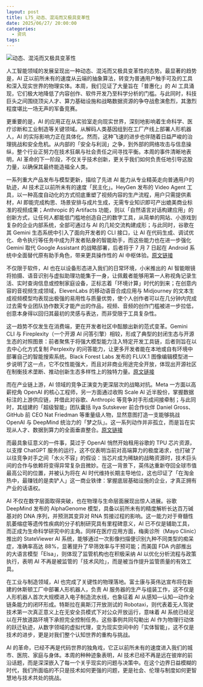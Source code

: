 ```yaml
---
layout: post
title: L75_动态、混沌而又极具变革性
date: 2025/06/27/ 20:00:00
categories:
  - 资讯
tags:
---
```

![动态、混沌而又极具变革性](https://pics.naaln.com/2025-06-29-f14f5002cf7e46c6a74611aa0bb64ba7.png-basicBlog)

人工智能领域的发展呈现出一种动态、混沌而又极具变革性的态势。最显著的趋势是，AI 正以前所未有的速度从云端的抽象算法，转变为普通用户触手可及的工具和深入现实世界的物理实体。本周，我们见证了大量旨在「普惠化」的 AI 工具涌现，它们极大地降低了内容创作、软件开发乃至科学分析的门槛。与此同时，科技巨头之间围绕顶尖人才、算力基础设施和战略数据资源的争夺战愈演愈烈，其激烈程度堪比一场无声的军备竞赛。

更重要的是，AI 的应用正在从实验室走向现实世界，深刻地影响着生命科学、医疗诊断和工业制造等关键领域。从解码人类基因组到在工厂产线上部署人形机器人，AI 的实际影响力正在具体化。然而，这种飞速的进步也伴随着日益严峻的治理挑战和安全危机。从内部的「安全与利润」之争，到外部的网络攻击与信息操纵，整个行业正努力在技术狂飙与社会责任之间寻找平衡。本周的事件清晰地表明，AI 革命的下一阶段，不仅关乎技术创新，更关乎我们如何负责任地引导这股力量，以确保其最终能造福全人类。

一系列重大产品发布与模型更新，描绘了先进 AI 能力从专业精英走向普通用户的轨迹，AI 技术正以前所未有的速度「民主化」。HeyGen 发布的 Video Agent 工具，以一种高度自动化的方式彻底重塑了视频内容的生产流程，用户只需提供素材，AI 即能完成构思、场景安排与成片生成，无需专业知识即可产出媲美商业标准的视频成果；Anthropic 的 Artifacts 功能，则以「自然语言对话构建应用」的创新方式，让任何人都能低门槛地创造自己的数字工具，从简单的网站、小游戏到复杂的企业内部系统，全部可通过与 AI 的几轮交流构建成形；与此同时，谷歌在其 Gemini 生态系统中引入了面向开发者的 CLI 接口，让 AI 在代码生成、调试优化、命令执行等任务中成为开发者贴身的智能助手，而这些能力也在进一步强化 Gemini 取代 Google Assistant 的战略部署，后者将于 7 月 7 日起在 Android 系统中全面替代原有助手角色，带来更具操作性的 AI 中枢体验。[原文链接](https://medium.com/@CherryZhouTech/ai-news-june-21-27-2025-top-10-ai-breakthroughs-you-missed-344d39a6724a)

不仅限于软件，AI 也在以设备形态进入我们的日常环境，小米推出的 AI 智能眼镜将拍摄、语音识别与虚拟助理功能集于一身，让佩戴者能够用第一人称视角记录生活、实时查询信息或控制家庭设备，正标志着「环境计算」时代的到来；在创意内容的音视频生成领域，ElevenLabs 的移动语音合成应用与 Midjourney 的文本生成视频模型均表现出极强的易用性与质量优势，使个人创作者可以在几分钟内完成过去需专业团队协作数天才能产出的作品，视频、音频的创作门槛被进一步拉低，创意本身得以回归其最初的灵感与表达，而非受限于工具复杂性。

这一趋势不仅发生在消费端，更在开发者社区中酝酿出新的范式变革。Gemini CLI 与 Fireplexity（一个开源 AI 问答引擎）相较，形成了典型的封闭生态与开源生态的对照图景：前者聚焦于将强大模型能力注入特定开发工具链，后者则旨在以去中心化方式复制 Perplexity 的问答能力，让更多开发者能在本地或自有环境中部署自己的智能搜索系统。Black Forest Labs 发布的 FLUX.1 图像编辑模型进一步说明了这一点，它不仅性能强大，而且对非商业用途完全开放，体现出开源社区在制衡技术垄断、推动创新生态多样性上的独特力量。[原文链接](https://medium.com/@queenadaily/ai-weekly-june-21-27-2025-12-must-know-ai-news-alerts-this-week-1fad6075f4e1)

而在产业链上游，AI 领域的竞争正演变为更深层次的战略对抗。Meta 一方面以高薪挖角 OpenAI 的核心工程师，另一方面通过收购 Scale AI 近半股份，掌握数据标注的上游供应链，并借此对谷歌、Anthropic 等竞争对手形成间接牵制；与此同时，其组建的「超级智能」团队囊括 Ilya Sutskever 前合作伙伴 Daniel Gross、GitHub 前 CEO Nat Friedman 等重量级人物，显然意图打造一支能够挑战 OpenAI 与 DeepMind 统治力的「梦之队」。这一系列动作并非孤立，而是旨在实现从人才、数据到算力的全面垂直整合。[原文链接](https://ts2.tech/en/june-2025-ai-news-roundup-breakthroughs-surprises-and-global-developments/)

而最具象征意义的一件事，莫过于 OpenAI 悄然开始租用谷歌的 TPU 芯片资源，以支撑 ChatGPT 服务的运行，这不仅表明当前对高端算力的极度渴求，也打破了以往竞争对手之间「水火不容」的假设：当芯片成为稀缺的战略资源时，技术巨头间的合作与依赖将变得异常复杂且微妙。在这一背景下，英伟达重新夺回全球市值最高公司的位置，并被认为将在 AI 时代维持长期主导地位，这也印证了「在淘金热中，最赚钱的是卖铲人」这一商业铁律：掌握底层基础设施的企业，才真正拥有产业的话语权。

AI 不仅在数字层面取得突破，也在物理与生命层面展现出惊人进展。谷歌 DeepMind 发布的 AlphaGenome 模型，具备以前所未有的精度解析长达百万碱基对的 DNA 序列，并预测其变异对 RNA 剪接过程的影响。这一能力对于脊髓性肌萎缩症等遗传性疾病的分子机制研究具有里程碑意义，AI 已不仅是辅助工具，而正成为生命科学研究中的主角。同样在医疗应用方面，梅奥诊所（Mayo Clinic）推出的 StateViewer AI 系统，能够通过一次影像扫描便识别九种不同类型的痴呆症，准确率高达 88%，显著提升了早筛效率与干预可能；而美国 FDA 内部推出的大语言模型「Elsa」，则体现了监管机构也在积极采纳 AI 以优化分析流程与政策执行，表明 AI 不再是被监管的「技术风险」，而是被当作提升监管质量的有效工具。

在工业与制造领域，AI 也完成了关键性的物理落地。富士康与英伟达宣布将在新建的休斯顿工厂中部署人形机器人，负责 AI 服务器的生产与组装工作，这不仅是人形机器人首次大规模进入电子制造流水线，也象征着 AI 从感知—认知—动作全链条能力的闭环形成。特斯拉在奥斯汀开放测试的 Robotaxi，则代表着无人驾驶技术第一次真正意义上在无安全员模式下对公众开放运行，意味着 AI 系统已经足以在开放道路环境下承担完全控制任务。这些事例共同勾勒出 AI 作为物理行动体的跃迁轨迹，从数字领域的虚拟代理，变为现实空间中的「实体智能」，这不仅是技术的进步，更是对我们整个认知世界的重构与挑战。

AI 的革命，已经不再是代码世界的独角戏，它正以前所未有的速度进入我们的城市、医院、家庭与身体。本周的种种迹象表明，AI 技术已经不再是远在彼岸的前沿话题，而是深深嵌入了每一个关乎现实的问题与决策中。在这个边界日益模糊的时代，我们所面临的不只是技术如何更强的问题，更是社会、伦理与制度如何更智慧地与技术共处的挑战。

